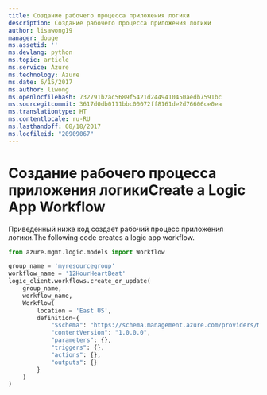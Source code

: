 ```yaml
---
title: Создание рабочего процесса приложения логики
description: Создание рабочего процесса приложения логики
author: lisawong19
manager: douge
ms.assetid: ''
ms.devlang: python
ms.topic: article
ms.service: Azure
ms.technology: Azure
ms.date: 6/15/2017
ms.author: liwong
ms.openlocfilehash: 732791b2ac5689f5421d2449410450aedb7591bc
ms.sourcegitcommit: 3617d0db0111bbc00072ff8161de2d76606ce0ea
ms.translationtype: HT
ms.contentlocale: ru-RU
ms.lasthandoff: 08/18/2017
ms.locfileid: "20909067"
---
```

# <a name="create-a-logic-app-workflow"></a><span data-ttu-id="7c47b-103">Создание рабочего процесса приложения логики</span><span class="sxs-lookup"><span data-stu-id="7c47b-103">Create a Logic App Workflow</span></span>

<span data-ttu-id="7c47b-104">Приведенный ниже код создает рабочий процесс приложения логики.</span><span class="sxs-lookup"><span data-stu-id="7c47b-104">The following code creates a logic app workflow.</span></span>

```python
from azure.mgmt.logic.models import Workflow

group_name = 'myresourcegroup'
workflow_name = '12HourHeartBeat'
logic_client.workflows.create_or_update(
    group_name,
    workflow_name,
    Workflow(
        location = 'East US',
        definition={
            "$schema": "https://schema.management.azure.com/providers/Microsoft.Logic/schemas/2016-06-01/workflowdefinition.json#",
            "contentVersion": "1.0.0.0",
            "parameters": {},
            "triggers": {},
            "actions": {},
            "outputs": {}
        }
    )
)
```

